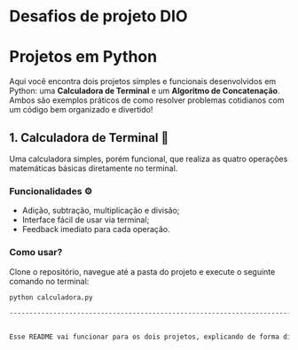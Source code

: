 # Desafios de projeto DIO

# Projetos em Python 

Aqui você encontra dois projetos simples e funcionais desenvolvidos em Python: uma **Calculadora de Terminal** e um **Algoritmo de Concatenação**. Ambos são exemplos práticos de como resolver problemas cotidianos com um código bem organizado e divertido!

## 1. Calculadora de Terminal 🔢

Uma calculadora simples, porém funcional, que realiza as quatro operações matemáticas básicas diretamente no terminal.

### Funcionalidades ⚙️
- Adição, subtração, multiplicação e divisão;
- Interface fácil de usar via terminal;
- Feedback imediato para cada operação.

### Como usar?
Clone o repositório, navegue até a pasta do projeto e execute o seguinte comando no terminal:

```bash
python calculadora.py

---------------------------------------------------------------------------------------------


Esse README vai funcionar para os dois projetos, explicando de forma direta e leve o que cada um faz, como rodar e onde estão as oportunidades de melhorias. O que acha?
